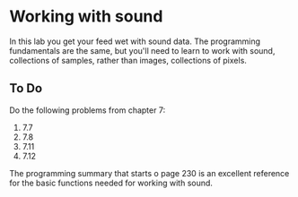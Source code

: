 # Working with sound

In this lab you get your feed wet with sound data. The programming fundamentals
are the same, but you'll need to learn to work with sound, collections of samples,
rather than images, collections of pixels.

## To Do

Do the following problems from chapter 7:
1. 7.7
2. 7.8
3. 7.11
4. 7.12

The programming summary that starts o page 230 is an excellent reference for the basic functions needed for working with sound. 
